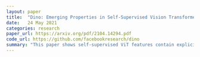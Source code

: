 ```yaml
---
layout: paper
title:  "Dino: Emerging Properties in Self-Supervised Vision Transformers"
date:   24 May 2021
categories: research
paper_url: https://arxiv.org/pdf/2104.14294.pdf
code_url: https://github.com/facebookresearch/dino
summary: "This paper shows self-supervised ViT features contain explicit information about the semantic segmentation of an image, which does not emerge as clearly with supervised ViTs or convnets. Also proposes a modification to BYOL self-supervised learning with a momentum encoder, multi-crop training, and feature sharping for the teacher network."
---
```


